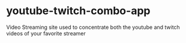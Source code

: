 # youtube-twitch-combo-app
Video Streaming site used to concentrate both the youtube and twitch videos of your favorite streamer
